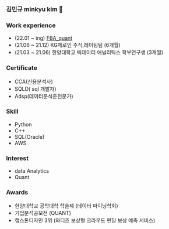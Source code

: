 ### 김민규 minkyu kim 👋

<!--
**kim-min-kyuu/kim-min-kyuu** is a ✨ _special_ ✨ repository because its `README.md` (this file) appears on your GitHub profile.

Here are some ideas to get you started:

🔭 I’m currently working on ...
- 🌱 I’m currently learning ...
- 👯 I’m looking to collaborate on ...
- 🤔 I’m looking for help with ...
- 💬 Ask me about ...
- 📫 How to reach me: ...
- 😄 Pronouns: ...
- ⚡ Fun fact: ...
-->

### Work experience             
- (22.01 ~ ing) [FBA_quant](https://www.fbaquant.com/members)
- (21.06 ~ 21.12) KG제로인 주식,레이팅팀 (6개월) 
- (21.03 ~ 21.06) 한양대학교 빅데이터 애널리틱스 학부연구생 (3개월) 

### Certificate         
- CCA(신용분석사)    
- SQLD( sql 개발자)     
- Adsp(데이터분석준전문가)    

### Skill         
- Python    
- C++
- SQL(Oracle)    
- AWS    

### Interest     
- data Analytics        
- Quant     

### Awards     
- 한양대학교 공학대학 학술제 (데이터 마이닝학회)     
- 기업분석공모전 (QUANT)
- 캡스톤디자인 3위 (와디즈 보상형 크라우드 펀딩 보상 예측 서비스)     

